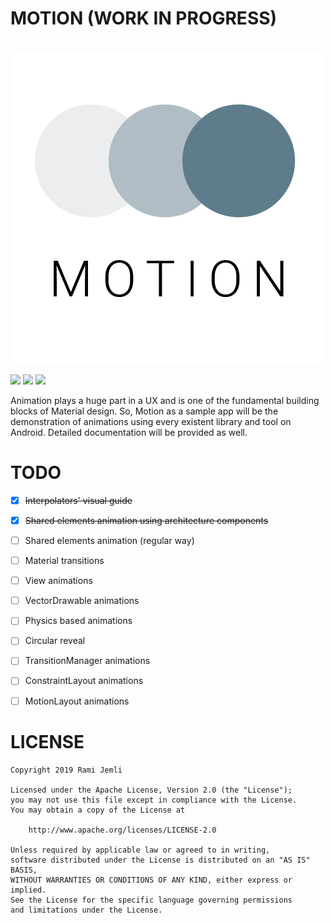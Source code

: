 # MOTION (WORK IN PROGRESS)

<br/>  
<img src="art/motion.png" />  

<img src="art/home.gif" width="32%" /> <img src="art/shared_elements.gif" width="32%" />  <img src="art/interpolators.gif" width="32%" /> 
<br/>  

Animation plays a huge part in a UX and is one of the fundamental building blocks of Material design.
So, Motion as a sample app will be the demonstration of animations using every existent library and tool on Android. Detailed documentation will be provided as well.

# TODO
- [x] ~~Interpolators\' visual guide~~  
- [x] ~~Shared elements animation using architecture components~~  
- [ ] Shared elements animation (regular way)
- [ ] Material transitions
- [ ] View animations
- [ ] VectorDrawable animations
- [ ] Physics based animations
- [ ] Circular reveal
- [ ] TransitionManager animations
- [ ] ConstraintLayout animations
- [ ] MotionLayout animations


# LICENSE
 
``` 
Copyright 2019 Rami Jemli

Licensed under the Apache License, Version 2.0 (the "License");
you may not use this file except in compliance with the License.
You may obtain a copy of the License at

    http://www.apache.org/licenses/LICENSE-2.0

Unless required by applicable law or agreed to in writing, 
software distributed under the License is distributed on an "AS IS" BASIS, 
WITHOUT WARRANTIES OR CONDITIONS OF ANY KIND, either express or implied. 
See the License for the specific language governing permissions 
and limitations under the License.
``` 
